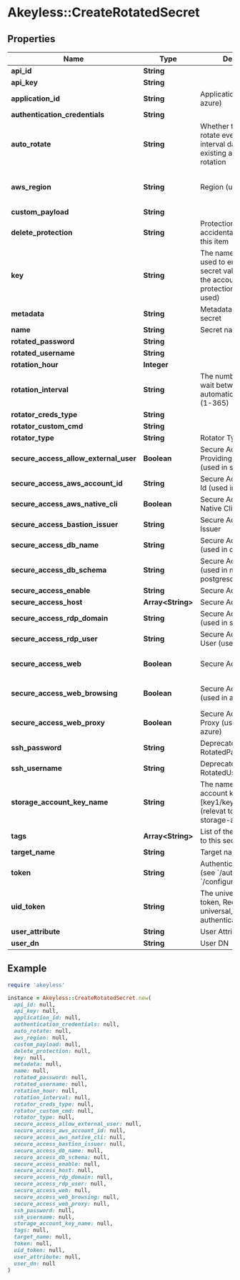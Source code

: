 # Akeyless::CreateRotatedSecret

## Properties

| Name | Type | Description | Notes |
| ---- | ---- | ----------- | ----- |
| **api_id** | **String** |  | [optional] |
| **api_key** | **String** |  | [optional] |
| **application_id** | **String** | ApplicationId (used in azure) | [optional] |
| **authentication_credentials** | **String** |  | [optional] |
| **auto_rotate** | **String** | Whether to automatically rotate every --rotation-interval days, or disable existing automatic rotation | [optional] |
| **aws_region** | **String** | Region (used in aws) | [optional][default to &#39;us-east-2&#39;] |
| **custom_payload** | **String** |  | [optional] |
| **delete_protection** | **String** | Protection from accidental deletion of this item | [optional] |
| **key** | **String** | The name of a key that used to encrypt the secret value (if empty, the account default protectionKey key will be used) | [optional] |
| **metadata** | **String** | Metadata about the secret | [optional] |
| **name** | **String** | Secret name |  |
| **rotated_password** | **String** |  | [optional] |
| **rotated_username** | **String** |  | [optional] |
| **rotation_hour** | **Integer** |  | [optional] |
| **rotation_interval** | **String** | The number of days to wait between every automatic key rotation (1-365) | [optional] |
| **rotator_creds_type** | **String** |  | [optional] |
| **rotator_custom_cmd** | **String** |  | [optional] |
| **rotator_type** | **String** | Rotator Type |  |
| **secure_access_allow_external_user** | **Boolean** | Secure Access Allow Providing External User (used in ssh) | [optional][default to false] |
| **secure_access_aws_account_id** | **String** | Secure Access Account Id (used in aws) | [optional] |
| **secure_access_aws_native_cli** | **Boolean** | Secure Access Aws Native Cli (used in aws) | [optional] |
| **secure_access_bastion_issuer** | **String** | Secure Access Bastion Issuer | [optional] |
| **secure_access_db_name** | **String** | Secure Access DB Name (used in data bases) | [optional] |
| **secure_access_db_schema** | **String** | Secure Access Schema (used in mssql, postgresql) | [optional] |
| **secure_access_enable** | **String** | Secure Access Enabled | [optional] |
| **secure_access_host** | **Array&lt;String&gt;** | Secure Access Host | [optional] |
| **secure_access_rdp_domain** | **String** | Secure Access Domain (used in ssh) | [optional] |
| **secure_access_rdp_user** | **String** | Secure Access Override User (used in ssh) | [optional] |
| **secure_access_web** | **Boolean** | Secure Access Web | [optional][default to false] |
| **secure_access_web_browsing** | **Boolean** | Secure Access Isolated (used in aws, azure) | [optional][default to false] |
| **secure_access_web_proxy** | **Boolean** | Secure Access Web Proxy (used in aws, azure) | [optional][default to false] |
| **ssh_password** | **String** | Deprecated: use RotatedPassword | [optional] |
| **ssh_username** | **String** | Deprecated: use RotatedUser | [optional] |
| **storage_account_key_name** | **String** | The name of the storage account key to rotate [key1/key2/kerb1/kerb2] (relevat to azure-storage-account) | [optional] |
| **tags** | **Array&lt;String&gt;** | List of the tags attached to this secret | [optional] |
| **target_name** | **String** | Target name |  |
| **token** | **String** | Authentication token (see &#x60;/auth&#x60; and &#x60;/configure&#x60;) | [optional] |
| **uid_token** | **String** | The universal identity token, Required only for universal_identity authentication | [optional] |
| **user_attribute** | **String** | User Attribute | [optional] |
| **user_dn** | **String** | User DN | [optional] |

## Example

```ruby
require 'akeyless'

instance = Akeyless::CreateRotatedSecret.new(
  api_id: null,
  api_key: null,
  application_id: null,
  authentication_credentials: null,
  auto_rotate: null,
  aws_region: null,
  custom_payload: null,
  delete_protection: null,
  key: null,
  metadata: null,
  name: null,
  rotated_password: null,
  rotated_username: null,
  rotation_hour: null,
  rotation_interval: null,
  rotator_creds_type: null,
  rotator_custom_cmd: null,
  rotator_type: null,
  secure_access_allow_external_user: null,
  secure_access_aws_account_id: null,
  secure_access_aws_native_cli: null,
  secure_access_bastion_issuer: null,
  secure_access_db_name: null,
  secure_access_db_schema: null,
  secure_access_enable: null,
  secure_access_host: null,
  secure_access_rdp_domain: null,
  secure_access_rdp_user: null,
  secure_access_web: null,
  secure_access_web_browsing: null,
  secure_access_web_proxy: null,
  ssh_password: null,
  ssh_username: null,
  storage_account_key_name: null,
  tags: null,
  target_name: null,
  token: null,
  uid_token: null,
  user_attribute: null,
  user_dn: null
)
```

